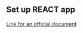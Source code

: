 ## Set up REACT app

[Link for an official document](https://reactjs.org/docs/create-a-new-react-app.html)

